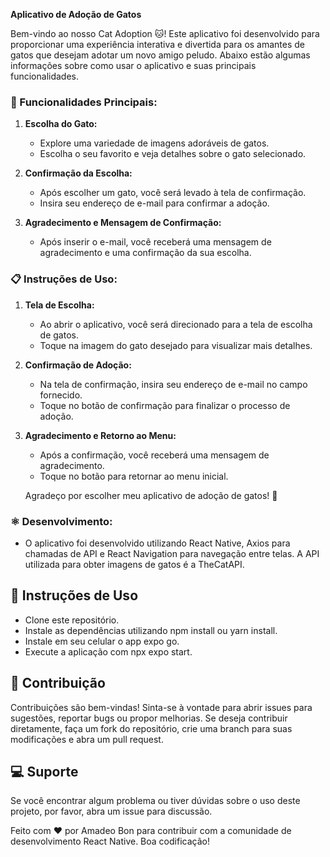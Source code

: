 **Aplicativo de Adoção de Gatos**

Bem-vindo ao nosso Cat Adoption 🐱! Este aplicativo foi desenvolvido para proporcionar uma experiência interativa e divertida para os amantes de gatos que desejam adotar um novo amigo peludo. Abaixo estão algumas informações sobre como usar o aplicativo e suas principais funcionalidades.

### 📱 Funcionalidades Principais:

1. **Escolha do Gato:**

   - Explore uma variedade de imagens adoráveis de gatos.
   - Escolha o seu favorito e veja detalhes sobre o gato selecionado.

2. **Confirmação da Escolha:**

   - Após escolher um gato, você será levado à tela de confirmação.
   - Insira seu endereço de e-mail para confirmar a adoção.

3. **Agradecimento e Mensagem de Confirmação:**
   - Após inserir o e-mail, você receberá uma mensagem de agradecimento e uma confirmação da sua escolha.

### 📋 Instruções de Uso:

1. **Tela de Escolha:**

   - Ao abrir o aplicativo, você será direcionado para a tela de escolha de gatos.
   - Toque na imagem do gato desejado para visualizar mais detalhes.

2. **Confirmação de Adoção:**

   - Na tela de confirmação, insira seu endereço de e-mail no campo fornecido.
   - Toque no botão de confirmação para finalizar o processo de adoção.

3. **Agradecimento e Retorno ao Menu:**

   - Após a confirmação, você receberá uma mensagem de agradecimento.
   - Toque no botão para retornar ao menu inicial.

   Agradeço por escolher meu aplicativo de adoção de gatos! 🐾

### ⚛ Desenvolvimento:

- O aplicativo foi desenvolvido utilizando React Native, Axios para chamadas de API e React Navigation para navegação entre telas. A API utilizada para obter imagens de gatos é a TheCatAPI.

## 🎯 Instruções de Uso

- Clone este repositório.
- Instale as dependências utilizando npm install ou yarn install.
- Instale em seu celular o app expo go.
- Execute a aplicação com npx expo start.

## 🧾 Contribuição

Contribuições são bem-vindas! Sinta-se à vontade para abrir issues para
sugestões, reportar bugs ou propor melhorias. Se deseja contribuir diretamente,
faça um fork do repositório, crie uma branch para suas modificações e abra um
pull request.

## 💻 Suporte

Se você encontrar algum problema ou tiver dúvidas sobre o uso deste projeto, por
favor, abra um issue para discussão.

Feito com ❤️ por Amadeo Bon para contribuir com a comunidade de desenvolvimento
React Native. Boa codificação!
